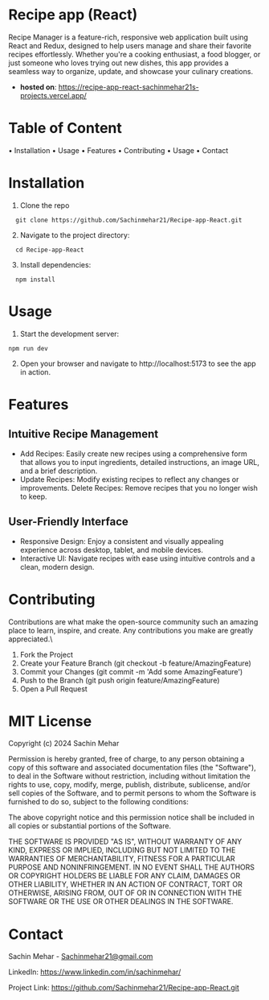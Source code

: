 # Recipe app (React)

Recipe Manager is a feature-rich, responsive web application built using React and Redux, designed to help users manage and share their favorite recipes effortlessly. Whether you're a cooking enthusiast, a food blogger, or just someone who loves trying out new dishes, this app provides a seamless way to organize, update, and showcase your culinary creations.

- **hosted on**: https://recipe-app-react-sachinmehar21s-projects.vercel.app/

# Table of Content 
 
 • Installation
 • Usage
 • Features
 • Contributing
 • Usage
 • Contact


# Installation

1. Clone the repo

```
  git clone https://github.com/Sachinmehar21/Recipe-app-React.git
```
2. Navigate to the project directory:

```
  cd Recipe-app-React
```
3. Install dependencies:

```
  npm install
```


# Usage

1. Start the development server:
``` 
npm run dev
```
2. Open your browser and navigate to http://localhost:5173 to see the app in action.
 
# Features
## Intuitive Recipe Management
- Add Recipes: Easily create new recipes using a comprehensive form that allows you to input ingredients, detailed instructions, an image URL, and a brief description.
- Update Recipes: Modify existing recipes to reflect any changes or improvements.
Delete Recipes: Remove recipes that you no longer wish to keep.
## User-Friendly Interface
- Responsive Design: Enjoy a consistent and visually appealing experience across desktop, tablet, and mobile devices.
- Interactive UI: Navigate recipes with ease using intuitive controls and a clean, modern design.

# Contributing

Contributions are what make the open-source community such an amazing place to learn, inspire, and create. Any contributions you make are greatly appreciated.\

1. Fork the Project
2. Create your Feature Branch (git checkout -b feature/AmazingFeature)
3. Commit your Changes (git commit -m 'Add some AmazingFeature')
4. Push to the Branch (git push origin feature/AmazingFeature)
5. Open a Pull Request

# MIT License

Copyright (c) 2024 Sachin Mehar

Permission is hereby granted, free of charge, to any person obtaining a copy
of this software and associated documentation files (the "Software"), to deal
in the Software without restriction, including without limitation the rights
to use, copy, modify, merge, publish, distribute, sublicense, and/or sell
copies of the Software, and to permit persons to whom the Software is
furnished to do so, subject to the following conditions:

The above copyright notice and this permission notice shall be included in all
copies or substantial portions of the Software.

THE SOFTWARE IS PROVIDED "AS IS", WITHOUT WARRANTY OF ANY KIND, EXPRESS OR
IMPLIED, INCLUDING BUT NOT LIMITED TO THE WARRANTIES OF MERCHANTABILITY,
FITNESS FOR A PARTICULAR PURPOSE AND NONINFRINGEMENT. IN NO EVENT SHALL THE
AUTHORS OR COPYRIGHT HOLDERS BE LIABLE FOR ANY CLAIM, DAMAGES OR OTHER
LIABILITY, WHETHER IN AN ACTION OF CONTRACT, TORT OR OTHERWISE, ARISING FROM,
OUT OF OR IN CONNECTION WITH THE SOFTWARE OR THE USE OR OTHER DEALINGS IN THE
SOFTWARE.


# Contact

Sachin Mehar - Sachinmehar21@gmail.com

LinkedIn: https://www.linkedin.com/in/sachinmehar/

Project Link: https://github.com/Sachinmehar21/Recipe-app-React.git


